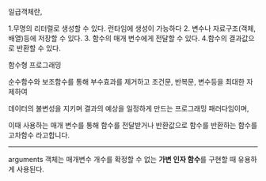 일급객체란,

1.무명의 리터럴로 생성할 수 있다. 런타임에 생성이 가능하다 2. 변수나 자료구조(객체,배열)등에 저장할 수 있다. 3. 함수의 매개 변수에게 전달할 수 있다. 4.함수의 결과값으로 반환할 수 있다.



함수형 프로그래밍

순수함수와 보조함수를 통해 부수효과를 제거하고 조건문, 반복문, 변수등을 최대한 자제하여

데이터의 불변성을 지키며 결과의 예상을 일정하게 만드는 프로그래밍 패러다임이며,

이때 사용하는 매개 변수를 통해 함수를 전달받거나 반환값으로 함수를 반환하는 함수를 고차함수 라고합니다.

---

arguments 객체는 매개변수 개수를 확정할 수 없는 **가변 인자 함수**를 구현할 때 유용하게 사용된다.





